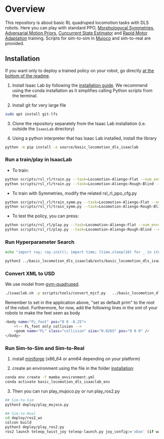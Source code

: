 # Overview


This repository is about basic RL quadruped locomotion tasks with DLS robots. Here you can play with standard PPO, [Morphologycal Symmetries](https://arxiv.org/pdf/2403.17320), [Adversarial Motion Priors](https://arxiv.org/pdf/2104.02180), [Cuncurrent State Estimator](https://arxiv.org/pdf/2202.05481) and [Rapid Motor Adaptation](https://arxiv.org/pdf/2107.04034) training. Scripts for sim-to-sim in [Mujoco](https://github.com/google-deepmind/mujoco) and sim-to-real are provided. 


## Installation

If you want only to deploy a trained policy on your robot, go directly [at the bottom of the readme](https://github.com/iit-DLSLab/basic-locomotion-dls-isaaclab/tree/main?tab=readme-ov-file#run-sim-to-sim-and-sim-to-real).

1. Install Isaac Lab by following the [installation guide](https://github.com/isaac-sim/IsaacLab). We recommend using the conda installation as it simplifies calling Python scripts from the terminal.

2. Install git for very large file
```bash
sudo apt install git-lfs
```

3. Clone the repository separately from the Isaac Lab installation (i.e. outside the `IsaacLab` directory)


4. Using a python interpreter that has Isaac Lab installed, install the library

```bash
python -m pip install -e source/basic_locomotion_dls_isaaclab
```


### Run a train/play in IsaacLab

- To train:

```bash
python scripts/rsl_rl/train.py --task=Locomotion-Aliengo-Flat --num_envs=4096 --headless
python scripts/rsl_rl/train.py --task=Locomotion-Aliengo-Rough-Blind --num_envs=4096 --headless
```

- To train with Symmetries, modify the related rsl_rl_ppo_cfg.py
```bash
python scripts/rsl_rl/train_symm.py --task=Locomotion-Aliengo-Flat --num_envs=4096 --headless
python scripts/rsl_rl/train_symm.py --task=Locomotion-Aliengo-Rough-Blind --num_envs=4096 --headless
```

- To test the policy, you can press:
```bash
python scripts/rsl_rl/play.py --task=Locomotion-Aliengo-Flat --num_envs=16
python scripts/rsl_rl/play.py --task=Locomotion-Aliengo-Rough-Blind --num_envs=16
```


### Run Hyperparameter Search

```bash
echo "import ray; ray.init(); import time; [time.sleep(10) for _ in iter(int, 1)]" | python3 (TERMINAL 1)
```

```bash
python3 ../basic_locomotion_dls_isaaclab/exts/basic_locomotion_dls_isaaclab/basic_locomotion_dls_isaaclab/hyperparameter_tuning/tuner.py --run_mode local --cfg_file ../basic_locomotion_dls_isaaclab/exts/basic_locomotion_dls_isaaclab/basic_locomotion_dls_isaaclab/hyperparameter_tuning/locomotion_aliengo_cfg.py --cfg_class LocomotionAliengoFlatTuner (TERMINAL 2)
```


### Convert XML to USD
We use model from [gym-quadruped](https://github.com/iit-DLSLab/gym-quadruped).

```bash
./isaaclab.sh -p scripts/tools/convert_mjcf.py   ../basic_locomotion_dls_isaaclab/scripts/sim_to_sim_mujoco/gym-quadruped/gym_quadruped/robot_model/aliengo/aliengo.xml   ../aliengo.usd   --import-sites   --make-instanceable
```

Remember to set in the application above, "set as default prim" to the root of the robot. Furthermore, for now, add the following lines in the xml of your robots to make the feet seen as body

```bash
<body name="FL_foot" pos="0 0 -0.25">
    <!-- FL_foot only collision -->
    <geom name="FL" class="collision" size="0.0265" pos="0 0 0" />
</body>
```


### Run Sim-to-Sim and Sim-to-Real

1. install [miniforge](https://github.com/conda-forge/miniforge/releases) (x86_64 or arm64 depending on your platform)

2. create an environment using the file in the folder [installation](https://github.com/iit-DLSLab/basic-locomotion-dls-isaaclab/tree/main/installation):


```bash
conda env create -f mamba_environment.yml
conda activate basic_locomotion_dls_isaaclab_env
```

3. Then you can run play_mujoco.py or run play_ros2.py

```bash
## Sim-to-Sim
python3 deploy/play_mujoco.py

## Sim-to-Real
cd deploy/ros2_ws
colcon build
python3 deploy/play_ros2.py 
ros2 launch teleop_twist_joy teleop-launch.py joy_config:='xbox' (if want joystick)
```
